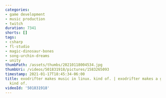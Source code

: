 ```yaml
---
categories:
- game development
- music production
- twitch
duration: 7341
shorts: []
tags:
- csharp
- fl-studio
- magic-dinosaur-bones
- song-urchin-dreams
- unity
thumbPath: /assets/thumbs/20210118004534.jpg
thumbUri: /videos/501831918/pictures/1583265093
timestamp: 2021-01-17T18:45:34-06:00
title: exodrifter makes music in linux. kind of. | exodrifter makes a game in linux.
  kind of.
videoId: '501831918'
---
```

